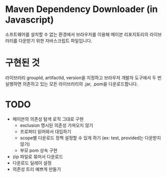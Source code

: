 # Maven Dependency Downloader (in Javascript)

소프트웨어를 설치할 수 없는 환경에서 브라우저를 이용해 메이븐 리포지토리의 라이브러리를 다운받기 위한 자바스크립트 파일입니다.

# 구현된 것
라이브러리 groupId, artifactId, version을 지정하고 브라우저 개발자 도구에서 두 번 실행하면 의존하고 있는 모든 라이브러리의 .jar, .pom을 다운로드합니다.

# TODO
- 메이븐의 의존성 탐색 로직 그대로 구현
  - exclusion 명시된 의존성 가져오지 않기
  - 프로퍼티 읽어와서 대입하기
  - scope별 다운로드 정책 설정할 수 있게 하기 (ex: test, provided는 다운받지 않기)
  - 부모 pom 상속 구현
- zip 파일로 묶어서 다운로드
- 다운로드 딜레이 설정
- 의존성 트리 예쁘게 만들기